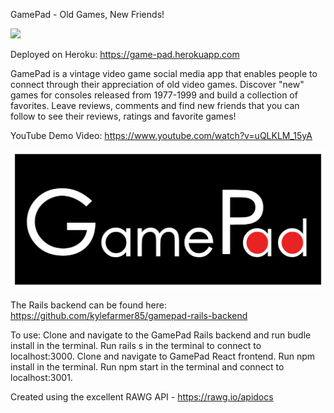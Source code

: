 GamePad - Old Games, New Friends!

![](project.gif)

Deployed on Heroku: https://game-pad.herokuapp.com

GamePad is a vintage video game social media app that enables people to connect through their appreciation of old video games. Discover "new" games for consoles released from 1977-1999 and build a collection of favorites. Leave reviews, comments and find new friends that you can follow to see their reviews, ratings and favorite games!

YouTube Demo Video: https://www.youtube.com/watch?v=uQLKLM_15yA

![Alt text](src/assets/images/gamepad-logo.png?raw=true "Logo")

The Rails backend can be found here: https://github.com/kylefarmer85/gamepad-rails-backend

To use: 
Clone and navigate to the GamePad Rails backend and run budle install in the terminal. Run rails s in the terminal to connect to localhost:3000. Clone and navigate to GamePad React frontend. Run npm install in the terminal. Run npm start in the terminal and connect to localhost:3001.

Created using the excellent RAWG API - https://rawg.io/apidocs
